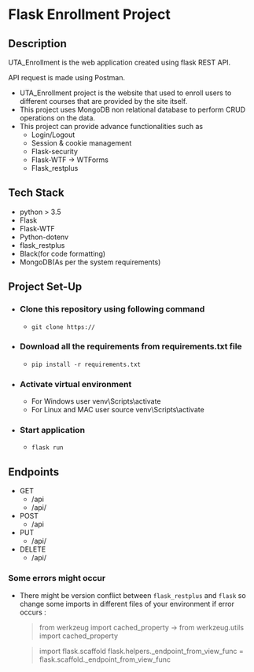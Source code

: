 # Flask Enrollment Project

## Description
UTA_Enrollment is the web application created using flask REST API.

API request is made using Postman.

- UTA_Enrollment project is the website that used to enroll users to different courses that are provided by the site itself.
- This project uses MongoDB non relational database to perform CRUD operations on the data.
- This project can provide advance functionalities such as
  - Login/Logout
  - Session & cookie management
  - Flask-security
  - Flask-WTF -> WTForms
  - Flask_restplus



## Tech Stack
- python > 3.5
- Flask
- Flask-WTF
- Python-dotenv
- flask_restplus
- Black(for code formatting)
- MongoDB(As per the system requirements)

## Project Set-Up

  - ### Clone this repository using following command

    - `git clone https://`

  - ### Download all the requirements from requirements.txt file
    - `pip install -r requirements.txt`

  - ### Activate virtual environment
    - For Windows user
          venv\Scripts\activate
    - For Linux and MAC user
          source venv\Scripts\activate

  - ### Start application
    - `flask run`

## Endpoints
- GET
  - /api
  - /api/<idx>
- POST
  - /api
- PUT
  - /api/<idx>
- DELETE
  - /api/<idx>

### Some errors might occur
  - There might be version conflict between `flask_restplus` and `flask` so change some imports in different files of your environment if error occurs :

      > from werkzeug import cached_property -> from werkzeug.utils import cached_property

      > import flask.scaffold
      >flask.helpers._endpoint_from_view_func = flask.scaffold._endpoint_from_view_func
